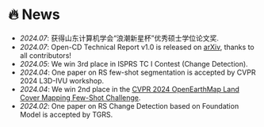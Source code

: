 # 🔥 News
- *2024.07*: 获得山东计算机学会“浪潮新星杯”优秀硕士学位论文奖.
- *2024.07*: Open-CD Technical Report v1.0 is released on [arXiv](https://arxiv.org/abs/2407.15317), thanks to all contributors!
- *2024.05*: We win 3rd place in  ISPRS TC I Contest (Change Detection).
- *2024.04*: One paper on RS few-shot segmentation is accepted by CVPR 2024 L3D-IVU workshop.
- *2024.04*: We win 2nd place in the [CVPR 2024 OpenEarthMap Land Cover Mapping Few-Shot Challenge](https://cliffbb.github.io/OEM-Fewshot-Challenge/).
- *2024.02*: One paper on RS Change Detection based on Foundation Model is accepted by TGRS.